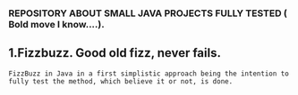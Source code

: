 ### REPOSITORY ABOUT SMALL JAVA PROJECTS FULLY TESTED ( Bold move I know....).

## 1.Fizzbuzz. Good old fizz, never fails.

    FizzBuzz in Java in a first simplistic approach being the intention to fully test the method, which believe it or not, is done.
    
    

